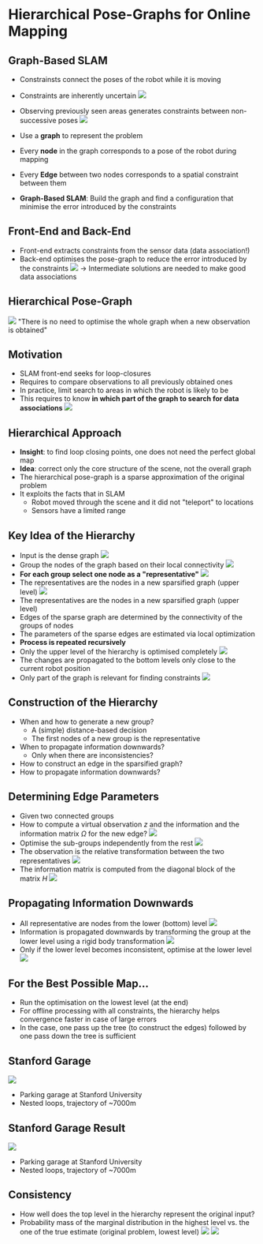 # Hierarchical Pose-Graphs for Online Mapping

## Graph-Based SLAM
- Constrainsts connect the poses of the robot while it is moving
- Constraints are inherently uncertain
![](Images/graph_based_slam3.png)
- Observing previously seen areas generates constraints between non-successive poses
![](Images/graph_based_slam2.png)

- Use a **graph** to represent the problem
- Every **node** in the graph corresponds to a pose of the robot during mapping
- Every **Edge** between two nodes corresponds to a spatial constraint between them
- **Graph-Based SLAM**: Build the graph and find a configuration that minimise the error introduced by the constraints

## Front-End and Back-End
- Front-end extracts constraints from the sensor data (data association!)
- Back-end optimises the pose-graph to reduce the error introduced by the constraints
![](Images/frontend_backend.png)
$\rightarrow$ Intermediate solutions are needed to make good data associations

## Hierarchical Pose-Graph
![](Images/hierarchical_pose_graph.png)
"There is no need to optimise the whole graph when a new observation is obtained"

## Motivation
- SLAM front-end seeks for loop-closures
- Requires to compare observations to all previously obtained ones
- In practice, limit search to areas in which the robot is likely to be
- This requires to know **in which part of the graph to search for data associations**
![](Images/motivation1.png)

## Hierarchical Approach
- **Insight**: to find loop closing points, one does not need the perfect global map
- **Idea**: correct only the core structure of the scene, not the overall graph
- The hierarchical pose-graph is a sparse approximation of the original problem
- It exploits the facts that in SLAM
	- Robot moved through the scene and it did not "teleport" to locations
	- Sensors have a limited range

## Key Idea of the Hierarchy
- Input is the dense graph
![](Images/key_idea_hierarchy.png)
- Group the nodes of the graph based on their local connectivity
![](Images/key_idea_hierarchy1.png)
- **For each group select one node as a "representative"**
![](Images/key_idea_hierarchy2.png)
- The representatives are the nodes in a new sparsified graph (upper level)
![](Images/key_idea_hierarchy3.png)
- The representatives are the nodes in a new sparsified graph (upper level)
- Edges of the sparse graph are determined by the connectivity of the groups of nodes
- The parameters of the sparse edges are estimated via local optimization
- **Process is repeated recursively**
- Only the upper level of the hierarchy is optimised completely
![](Images/key_idea_hierarchy4.png)
- The changes are propagated to the bottom levels only close to the current robot position
- Only part of the graph is relevant for finding constraints
![](Images/key_idea_hierarchy5.png)

## Construction of the Hierarchy
- When and how to generate a new group?
	- A (simple) distance-based decision
	- The first nodes of a new group is the representative
- When to propagate information downwards?
	- Only when there are inconsistencies?
- How to construct an edge in the sparsified graph?
- How to propagate information downwards?

## Determining Edge Parameters
- Given two connected groups
- How to compute a virtual observation $z$ and the information and the information matrix $\Omega$ for the new edge?
![](Images/determining_edge_parameters.png)
- Optimise the sub-groups independently from the rest
![](Images/determining_edge_parameters1.png)
- The observation is the relative transformation between the two representatives
![](Images/determining_edge_parameters2.png)
- The information matrix is computed from the diagonal block of the matrix $H$ 
![](Images/determining_edge_parameters3.png)

## Propagating Information Downwards
- All representative are nodes from the lower (bottom) level
![](Images/propagating_information_downwards.png)
- Information is propagated downwards by transforming the group at the lower level using a rigid body transformation
![](Images/propagating_information_downwards1d.png)
- Only if the lower level becomes inconsistent, optimise at the lower level
![](Images/propagating_information_downwards2.png)

## For the Best Possible Map...
- Run the optimisation on the lowest level (at the end)
- For offline processing with all constraints, the hierarchy helps convergence faster in case of large errors
- In the case, one pass up the tree (to construct the edges) followed by one pass down the tree is sufficient

## Stanford Garage
![](Images/stanford_garage.png)
- Parking garage at Stanford University
- Nested loops, trajectory of ~7000m

## Stanford Garage Result
![](stanford_garage_result.png)
- Parking garage at Stanford University
- Nested loops, trajectory of ~7000m

## Consistency
- How well does the top level in the hierarchy represent the original input?
- Probability mass of the marginal distribution in the highest level vs. the one of the true estimate (original problem, lowest level)
![](Images/consistency.png)
![](Images/consistency1.png)